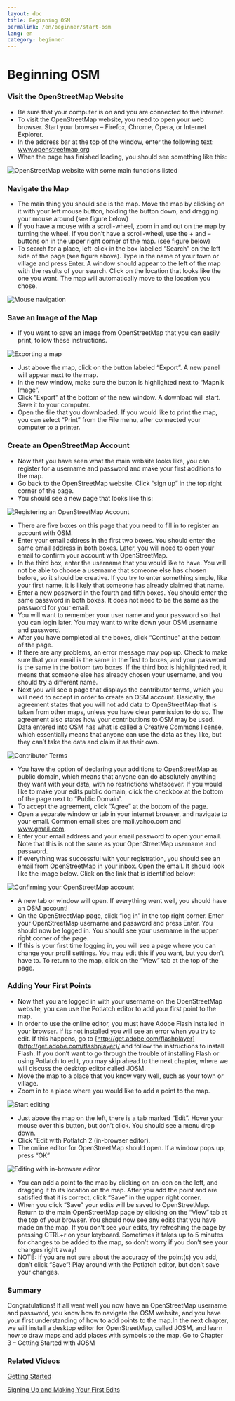 ```yaml
---
layout: doc
title: Beginning OSM
permalink: /en/beginner/start-osm
lang: en
category: beginner
---
```


Beginning OSM
=============

<!-- Introduction
------------

In this chapter we will learn step by step how to navigate the
OpenStreetMap website, view and print maps, and sign up for a user
account. After you have your own username and password, you will be able
to add your first points to the map.

### Videos Related to this Chapter

We’ve created two videos that go through the material in this chapter.
Scroll to the bottom to watch these videos. -->

### Visit the OpenStreetMap Website

-   Be sure that your computer is on and you are connected to the
    internet.
-   To visit the OpenStreetMap website, you need to open your web
    browser. Start your browser – Firefox, Chrome, Opera, or Internet
    Explorer.
-   In the address bar at the top of the window, enter the following
    text: www.openstreetmap.org
-   When the page has finished loading, you should see something like
    this:

![OpenStreetMap website with some main functions listed
]({{site.baseurl}}/images/en/osm_website.jpeg)

### Navigate the Map

-   The main thing you should see is the map. Move the map by clicking
    on it with your left mouse button, holding the button down, and
    dragging your mouse around (see figure below)
-   If you have a mouse with a scroll-wheel, zoom in and out on the map
    by turning the wheel. If you don’t have a scroll-wheel, use the +
    and – buttons on in the upper right corner of the map. (see figure
    below)
-   To search for a place, left-click in the box labelled “Search” on
    the left side of the page (see figure above). Type in the name of
    your town or village and press Enter. A window should appear to the
    left of the map with the results of your search. Click on the
    location that looks like the one you want. The map will
    automatically move to the location you chose.

![Mouse navigation ]({{site.baseurl}}/images/en/mouse.jpeg)

### Save an Image of the Map

-   If you want to save an image from OpenStreetMap that you can easily
    print, follow these instructions.

![Exporting a map ]({{site.baseurl}}/images/en/export.jpeg)

-   Just above the map, click on the button labeled “Export”. A new
    panel will appear next to the map.
-   In the new window, make sure the button is highlighted next to
    “Mapnik Image”.
-   Click “Export” at the bottom of the new window. A download will
    start. Save it to your computer.
-   Open the file that you downloaded. If you would like to print the
    map, you can select “Print” from the File menu, after connected your
    computer to a printer.

### Create an OpenStreetMap Account

-   Now that you have seen what the main website looks like, you can
    register for a username and password and make your first additions
    to the map.
-   Go back to the OpenStreetMap website. Click “sign up” in the top
    right corner of the page.
-   You should see a new page that looks like this:

![Registering an OpenStreetMap Account ]({{site.baseurl}}/images/en/register.png)

-   There are five boxes on this page that you need to fill in to
    register an account with OSM.
-   Enter your email address in the first two boxes. You should enter
    the same email address in both boxes. Later, you will need to open
    your email to confirm your account with OpenStreetMap.
-   In the third box, enter the username that you would like to have.
    You will not be able to choose a username that someone else has
    chosen before, so it should be creative. If you try to enter
    something simple, like your first name, it is likely that someone
    has already claimed that name.
-   Enter a new password in the fourth and fifth boxes. You should enter
    the same password in both boxes. It does not need to be the same as
    the password for your email.
-   You will want to remember your user name and your password so that
    you can login later. You may want to write down your OSM username
    and password.
-   After you have completed all the boxes, click “Continue” at the
    bottom of the page.
-   If there are any problems, an error message may pop up. Check to
    make sure that your email is the same in the first to boxes, and
    your password is the same in the bottom two boxes. If the third box
    is highlighted red, it means that someone else has already chosen
    your username, and you should try a different name.
-   Next you will see a page that displays the contributor terms, which
    you will need to accept in order to create an OSM account.
    Basically, the agreement states that you will not add data to
    OpenStreetMap that is taken from other maps, unless you have clear
    permission to do so. The agreement also states how your
    contributions to OSM may be used. Data entered into OSM has what is
    called a Creative Commons license, which essentially means that
    anyone can use the data as they like, but they can’t take the data
    and claim it as their own.

![Contributor Terms ]({{site.baseurl}}/images/en/terms.png)

-   You have the option of declaring your additions to OpenStreetMap as
    public domain, which means that anyone can do absolutely anything
    they want with your data, with no restrictions whatsoever. If you
    would like to make your edits public domain, click the checkbox at
    the bottom of the page next to “Public Domain”.
-   To accept the agreement, click “Agree” at the bottom of the page.
-   Open a separate window or tab in your internet browser, and navigate
    to your email. Common email sites are mail.yahoo.com and
    www.gmail.com.
-   Enter your email address and your email password to open your email.
    Note that this is not the same as your OpenStreetMap username and
    password.
-   If everything was successful with your registration, you should see
    an email from OpenStreetMap in your inbox. Open the email. It should
    look like the image below. Click on the link that is identified
    below:

![Confirming your OpenStreetMap account ]({{site.baseurl}}/images/en/confirm.png)

-   A new tab or window will open. If everything went well, you should
    have an OSM account!
-   On the OpenStreetMap page, click “log in” in the top right corner.
    Enter your OpenStreetMap username and password and press Enter. You
    should now be logged in. You should see your username in the upper
    right corner of the page.
-   If this is your first time logging in, you will see a page where you
    can change your profil settings. You may edit this if you want, but
    you don’t have to. To return to the map, click on the “View” tab at
    the top of the page.

### Adding Your First Points

-   Now that you are logged in with your username on the OpenStreetMap
    website, you can use the Potlatch editor to add your first point to
    the map.
-   In order to use the online editor, you must have Adobe Flash
    installed in your browser. If its not installed you will see an
    error when you try to edit. If this happens, go to
    [http://get.adobe.com/flashplayer](http://get.adobe.com/flashplayer)/
    and follow the instructions to install Flash. If you don’t want to
    go through the trouble of installing Flash or using Potlatch to
    edit, you may skip ahead to the next chapter, where we will discuss
    the desktop editor called JOSM.
-   Move the map to a place that you know very well, such as your town
    or village.
-   Zoom in to a place where you would like to add a point to the map.

![Start editing ]({{site.baseurl}}/images/en/editing.jpeg)

-   Just above the map on the left, there is a tab marked “Edit”. Hover
    your mouse over this button, but don’t click. You should see a menu
    drop down.
-   Click “Edit with Potlatch 2 (in-browser editor).
-   The online editor for OpenStreetMap should open. If a window pops
    up, press “OK”

![Editing with in-browser editor ]({{site.baseurl}}/images/en/editing_browser.jpeg)

-   You can add a point to the map by clicking on an icon on the left,
    and dragging it to its location on the map. After you add the point
    and are satisfied that it is correct, click “Save” in the upper
    right corner.
-   When you click “Save” your edits will be saved to OpenStreetMap.
    Return to the main OpenStreetMap page by clicking on the “View” tab
    at the top of your browser. You should now see any edits that you
    have made on the map. If you don’t see your edits, try refreshing
    the page by pressing CTRL+r on your keyboard. Sometimes it takes up
    to 5 minutes for changes to be added to the map, so don’t worry if
    you don’t see your changes right away!
-   NOTE: If you are not sure about the accuracy of the point(s) you
    add, don’t click “Save”! Play around with the Potlatch editor, but
    don’t save your changes.

### Summary

Congratulations! If all went well you now have an OpenStreetMap username
and password, you know how to navigate the OSM website, and you have
your first understanding of how to add points to the map.In the next
chapter, we will install a desktop editor for OpenStreetMap, called
JOSM, and learn how to draw maps and add places with symbols to the map.
Go to Chapter 3 – Getting Started with JOSM

### Related Videos

[Getting Started](http://www.youtube.com/watch?v=P8qKaL9IGjk/)

[Signing Up and Making Your First
Edits](http://www.youtube.com/watch?v=tXDWxGUp8N0/)
